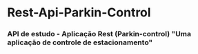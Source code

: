 # Rest-Api-Parkin-Control
### API de estudo - Aplicação Rest (Parkin-control) "Uma aplicação de controle  de estacionamento"
